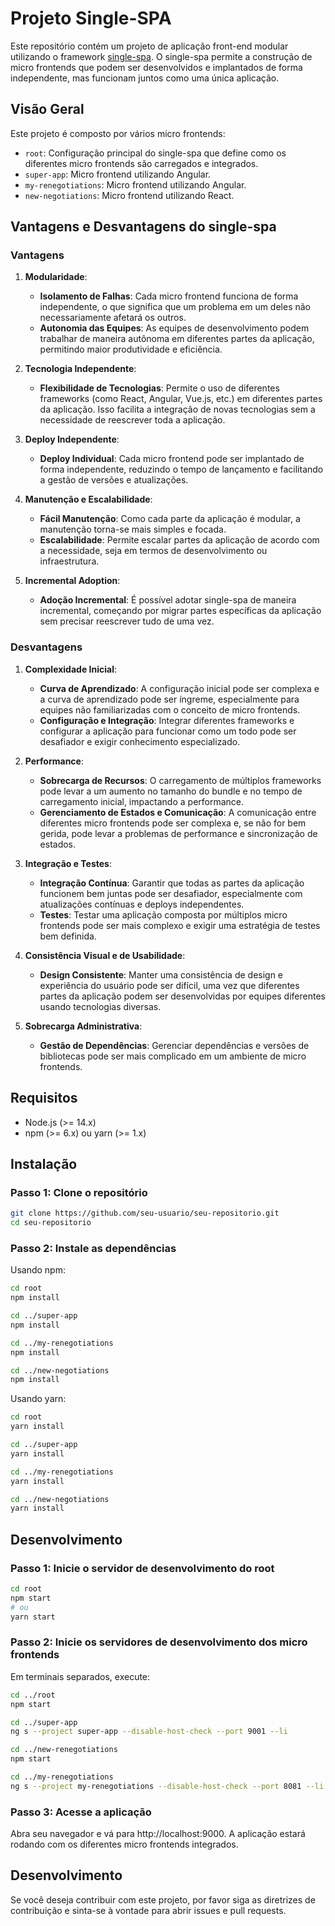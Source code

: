 # Projeto Single-SPA

Este repositório contém um projeto de aplicação front-end modular utilizando o framework [single-spa](https://single-spa.js.org/). O single-spa permite a construção de micro frontends que podem ser desenvolvidos e implantados de forma independente, mas funcionam juntos como uma única aplicação.

## Visão Geral

Este projeto é composto por vários micro frontends:

- `root`: Configuração principal do single-spa que define como os diferentes micro frontends são carregados e integrados.
- `super-app`: Micro frontend utilizando Angular.
- `my-renegotiations`: Micro frontend utilizando Angular.
- `new-negotiations`: Micro frontend utilizando React.

## Vantagens e Desvantagens do single-spa

### Vantagens

1. **Modularidade**:
   - **Isolamento de Falhas**: Cada micro frontend funciona de forma independente, o que significa que um problema em um deles não necessariamente afetará os outros.
   - **Autonomia das Equipes**: As equipes de desenvolvimento podem trabalhar de maneira autônoma em diferentes partes da aplicação, permitindo maior produtividade e eficiência.

2. **Tecnologia Independente**:
   - **Flexibilidade de Tecnologias**: Permite o uso de diferentes frameworks (como React, Angular, Vue.js, etc.) em diferentes partes da aplicação. Isso facilita a integração de novas tecnologias sem a necessidade de reescrever toda a aplicação.

3. **Deploy Independente**:
   - **Deploy Individual**: Cada micro frontend pode ser implantado de forma independente, reduzindo o tempo de lançamento e facilitando a gestão de versões e atualizações.

4. **Manutenção e Escalabilidade**:
   - **Fácil Manutenção**: Como cada parte da aplicação é modular, a manutenção torna-se mais simples e focada.
   - **Escalabilidade**: Permite escalar partes da aplicação de acordo com a necessidade, seja em termos de desenvolvimento ou infraestrutura.

5. **Incremental Adoption**:
   - **Adoção Incremental**: É possível adotar single-spa de maneira incremental, começando por migrar partes específicas da aplicação sem precisar reescrever tudo de uma vez.

### Desvantagens

1. **Complexidade Inicial**:
   - **Curva de Aprendizado**: A configuração inicial pode ser complexa e a curva de aprendizado pode ser íngreme, especialmente para equipes não familiarizadas com o conceito de micro frontends.
   - **Configuração e Integração**: Integrar diferentes frameworks e configurar a aplicação para funcionar como um todo pode ser desafiador e exigir conhecimento especializado.

2. **Performance**:
   - **Sobrecarga de Recursos**: O carregamento de múltiplos frameworks pode levar a um aumento no tamanho do bundle e no tempo de carregamento inicial, impactando a performance.
   - **Gerenciamento de Estados e Comunicação**: A comunicação entre diferentes micro frontends pode ser complexa e, se não for bem gerida, pode levar a problemas de performance e sincronização de estados.

3. **Integração e Testes**:
   - **Integração Contínua**: Garantir que todas as partes da aplicação funcionem bem juntas pode ser desafiador, especialmente com atualizações contínuas e deploys independentes.
   - **Testes**: Testar uma aplicação composta por múltiplos micro frontends pode ser mais complexo e exigir uma estratégia de testes bem definida.

4. **Consistência Visual e de Usabilidade**:
   - **Design Consistente**: Manter uma consistência de design e experiência do usuário pode ser difícil, uma vez que diferentes partes da aplicação podem ser desenvolvidas por equipes diferentes usando tecnologias diversas.

5. **Sobrecarga Administrativa**:
   - **Gestão de Dependências**: Gerenciar dependências e versões de bibliotecas pode ser mais complicado em um ambiente de micro frontends.

## Requisitos

- Node.js (>= 14.x)
- npm (>= 6.x) ou yarn (>= 1.x)

## Instalação

### Passo 1: Clone o repositório

```bash
git clone https://github.com/seu-usuario/seu-repositorio.git
cd seu-repositorio
```

### Passo 2: Instale as dependências

Usando npm:

```bash
cd root
npm install

cd ../super-app
npm install

cd ../my-renegotiations
npm install

cd ../new-negotiations
npm install
```

Usando yarn:

```bash
cd root
yarn install

cd ../super-app
yarn install

cd ../my-renegotiations
yarn install

cd ../new-negotiations
yarn install
```

## Desenvolvimento

### Passo 1: Inicie o servidor de desenvolvimento do root

```bash
cd root
npm start
# ou
yarn start
```

### Passo 2: Inicie os servidores de desenvolvimento dos micro frontends

Em terminais separados, execute:

```bash
cd ../root
npm start
```

```bash
cd ../super-app
ng s --project super-app --disable-host-check --port 9001 --li
```

```bash
cd ../new-renegotiations
npm start
```

```bash
cd ../my-renegotiations
ng s --project my-renegotiations --disable-host-check --port 8081 --li
```

### Passo 3: Acesse a aplicação
Abra seu navegador e vá para http://localhost:9000. A aplicação estará rodando com os diferentes micro frontends integrados.

## Desenvolvimento
Se você deseja contribuir com este projeto, por favor siga as diretrizes de contribuição e sinta-se à vontade para abrir issues e pull requests.